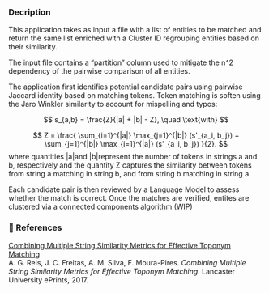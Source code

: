 ### Decription

This application takes as input a file with a list of entities to be matched and return the same list enriched with a Cluster ID regrouping entities based on their similarity.

The input file contains a “partition” column used to mitigate the n^2 dependency of the pairwise comparison of all entities. 

The application first identifies potential candidate pairs using pairwise Jaccard identity based on matching tokens. Token matching is soften using the Jaro Winkler similarity to account for mispelling and typos:

$$
s_{a,b} = \frac{Z}{|a| + |b| - Z}, \quad \text{with}
$$

$$
Z = \frac{
\sum_{i=1}^{|a|} \max_{j=1}^{|b|} (s'_{a_i, b_j}) + \sum_{j=1}^{|b|} \max_{i=1}^{|a|} (s'_{a_i, b_j})
}{2}.
$$
where quantities |a|and |b|represent the number of tokens in strings a and b, respectively and the quantity Z captures the similarity between tokens from string a matching in string b, and from string b matching in string a. 

Each candidate pair is then reviewed by a Language Model to assess whether the match is correct. 
Once the matches are verified, entites are clustered via a connected components algorithm (WIP)

### 📄 References

[Combining Multiple String Similarity Metrics for Effective Toponym Matching](https://eprints.lancs.ac.uk/id/eprint/89481/1/Manusc_Combining_Multiple_String_Similarity_Metrics_for_Effective_Toponym_Matching.pdf)  
A. G. Reis, J. C. Freitas, A. M. Silva, F. Moura-Pires. *Combining Multiple String Similarity Metrics for Effective Toponym Matching*. Lancaster University ePrints, 2017.
